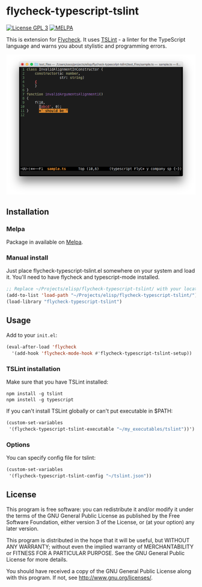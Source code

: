 # flycheck-typescript-tslint

[![License GPL 3](https://img.shields.io/badge/license-GPL_3-green.svg?dummy)](https://github.com/Simplify/flycheck-typescript-tslint/blob/master/COPYING)
[![MELPA](http://melpa.org/packages/flycheck-typescript-tslint-badge.svg)](http://melpa.org/#/flycheck-typescript-tslint)

This is extension for [Flycheck](http://www.flycheck.org/).
It uses [TSLint](https://github.com/palantir/tslint) - a linter for the TypeScript language and
warns you about stylistic and programming errors.

![flycheck-typescript-tslint screenshot](screenshot-flycheck-typescript-tslint.png)

## Installation

### Melpa

Package in available on [Melpa](https://melpa.org/#/flycheck-typescript-tslint).

### Manual install

Just place flycheck-typescript-tslint.el somewhere on your system and load it.
You'll need to have flycheck and typescript-mode installed.

```cl
;; Replace ~/Projects/elisp/flycheck-typescript-tslint/ with your location.
(add-to-list 'load-path "~/Projects/elisp/flycheck-typescript-tslint/")
(load-library "flycheck-typescript-tslint")
```

## Usage

Add to your `init.el`:

```cl
(eval-after-load 'flycheck
  '(add-hook 'flycheck-mode-hook #'flycheck-typescript-tslint-setup))
```

### TSLint installation

Make sure that you have TSLint installed:

```
npm install -g tslint
npm instell -g typescript
```

If you can't install TSLint globally or can't put executable in $PATH:

```cl
(custom-set-variables
 '(flycheck-typescript-tslint-executable "~/my_executables/tslint"))')
```

### Options

You can specify config file for tslint:

```cl
(custom-set-variables
 '(flycheck-typescript-tslint-config "~/tslint.json"))
```

## License

This program is free software: you can redistribute it and/or modify it under
the terms of the GNU General Public License as published by the Free Software
Foundation, either version 3 of the License, or (at your option) any later
version.

This program is distributed in the hope that it will be useful, but WITHOUT ANY
WARRANTY; without even the implied warranty of MERCHANTABILITY or FITNESS FOR A
PARTICULAR PURPOSE.  See the GNU General Public License for more details.

You should have received a copy of the GNU General Public License along with
this program.  If not, see http://www.gnu.org/licenses/.
